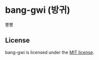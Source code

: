 # bang-gwi (방귀)

뿡뿡

## License

bang-gwi is licensed under the [MIT license](https://github.com/punkyoon/bang-gwi/blob/master/LICENSE).
